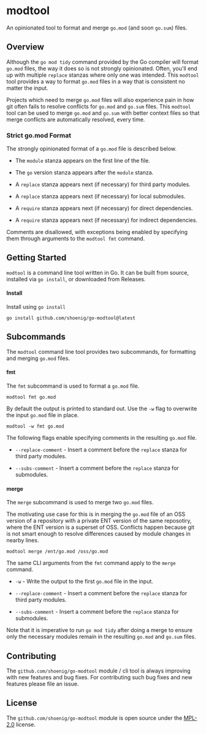 # modtool

An opinionated tool to format and merge `go.mod` (and soon `go.sum`) files.

## Overview

Although the `go mod tidy` command provided by the Go compiler will format `go.mod` files,
the way it does so is not strongly opinionated. Often, you'll end up with multiple `replace`
stanzas where only one was intended. This `modtool` tool provides a way to format `go.mod`
files in a way that is consistent no matter the input.

Projects which need to merge `go.mod` files will also experience pain in how git often
fails to resolve conflicts for `go.mod` and `go.sum` files. This `modtool` tool can be
used to merge `go.mod` and `go.sum` with better context files so that merge conflicts are 
automatically resolved, every time.

### Strict go.mod Format

The strongly opinionated format of a `go.mod` file is described below.

- The `module` stanza appears on the first line of the file.

- The `go` version stanza appears after the `module` stanza.

- A `replace` stanza appears next (if necessary) for third party modules.

- A `replace` stanza appears next (if necessary) for local submodules.

- A `require` stanza appears next (if necessary) for direct dependencies.

- A `require` stanza appears next (if necessary) for indirect dependencies.

Comments are disallowed, with exceptions being enabled by specifying them through
arguments to the `modtool fmt` command.

## Getting Started

`modtool` is a command line tool written in Go. It can be built from source, installed
via `go install`, or downloaded from Releases.

#### Install

Install using `go install`

```shell
go install github.com/shoenig/go-modtool@latest
```

## Subcommands

The `modtool` command line tool provides two subcommands, for formatting and merging
`go.mod` files.

#### fmt

The `fmt` subcommand is used to format a `go.mod` file.

```shell
modtool fmt go.mod
```

By default the output is printed to standard out. Use the `-w` flag to overwrite the
input `go.mod` file in place.

```shell
modtool -w fmt go.mod
```

The following flags enable specifying comments in the resulting `go.mod` file.

- `--replace-comment` - Insert a comment before the `replace` stanza for third party modules.

- `--subs-comment` - Insert a comment before the `replace` stanza for submodules.

#### merge

The `merge` subcommand is used to merge two `go.mod` files.

The motivating use case for this is in merging the `go.mod` file of an OSS version
of a repository with a private ENT version of the same reposotiry, where the ENT
version is a superset of OSS. Conflicts happen because git is not smart enough to
resolve differences caused by module changes in nearby lines.

```shell
modtool merge /ent/go.mod /oss/go.mod
```

The same CLI arguments from the `fmt` command apply to the `merge` command.

- `-w` - Write the output to the first `go.mod` file in the input.

- `--replace-comment` - Insert a comment before the `replace` stanza for third party modules.

- `--subs-comment` - Insert a comment before the `replace` stanza for submodules.

Note that it is imperative to run `go mod tidy` after doing a merge to ensure only
the necessary modules remain in the resulting `go.mod` and `go.sum` files.

## Contributing

The `github.com/shoenig/go-modtool` module / cli tool is always improving with new features
and bug fixes. For contributing such bug fixes and new features please file an issue.

## License

The `github.com/shoenig/go-modtool` module is open source under the [MPL-2.0](LICENSE) license.

